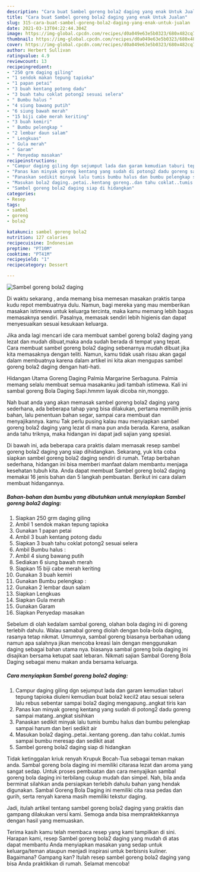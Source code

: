 ```yaml
---
description: "Cara buat Sambel goreng bola2 daging yang enak Untuk Jualan"
title: "Cara buat Sambel goreng bola2 daging yang enak Untuk Jualan"
slug: 315-cara-buat-sambel-goreng-bola2-daging-yang-enak-untuk-jualan
date: 2021-03-13T04:22:44.304Z
image: https://img-global.cpcdn.com/recipes/d0a049e63e5b0323/680x482cq70/sambel-goreng-bola2-daging-foto-resep-utama.jpg
thumbnail: https://img-global.cpcdn.com/recipes/d0a049e63e5b0323/680x482cq70/sambel-goreng-bola2-daging-foto-resep-utama.jpg
cover: https://img-global.cpcdn.com/recipes/d0a049e63e5b0323/680x482cq70/sambel-goreng-bola2-daging-foto-resep-utama.jpg
author: Herbert Sullivan
ratingvalue: 4.9
reviewcount: 13
recipeingredient:
- "250 grm daging giling"
- "1 sendok makan tepung tapioka"
- "1 papan petai"
- "3 buah kentang potong dadu"
- "3 buah tahu coklat potong2 sesuai selera"
- " Bumbu halus "
- "4 siung bawang putih"
- "6 siung bawah merah"
- "15 biji cabe merah keriting"
- "3 buah kemiri"
- " Bumbu pelengkap "
- "2 lembar daun salam"
- " Lengkuas"
- " Gula merah"
- " Garam"
- " Penyedap masakan"
recipeinstructions:
- "Campur daging giling dgn sejumput lada dan garam kemudian taburi tepung tapioka diuleni kemudian buat bola2 kecil2 atau sesuai selera lalu rebus sebentar sampai bola2 daging mengapung..angkat tiris kan"
- "Panas kan minyak goreng kentang yang sudah di potong2 dadu goreng sampai matang..angkat sisihkan"
- "Panaskan sedikit minyak lalu tumis bumbu halus dan bumbu pelengkap sampai harum dan beri sedikit air"
- "Masukan bola2 daging..petai..kentang goreng..dan tahu coklat..tumis sampai bumbu meresap dan sedikit asat"
- "Sambel goreng bola2 daging siap di hidangkan"
categories:
- Resep
tags:
- sambel
- goreng
- bola2

katakunci: sambel goreng bola2 
nutrition: 127 calories
recipecuisine: Indonesian
preptime: "PT10M"
cooktime: "PT41M"
recipeyield: "1"
recipecategory: Dessert

---
```



![Sambel goreng bola2 daging](https://img-global.cpcdn.com/recipes/d0a049e63e5b0323/680x482cq70/sambel-goreng-bola2-daging-foto-resep-utama.jpg)

Di waktu  sekarang , anda memang bisa memesan masakan praktis tanpa kudu repot membuatnya dulu. Namun, bagi mereka yang mau memberikan masakan istimewa untuk keluarga tercinta, maka kamu memang lebih bagus memasaknya sendiri. Pasalnya, memasak sendiri lebih higienis dan dapat menyesuaikan sesuai kesukaan keluarga.

Jika anda lagi mencari ide cara membuat sambel goreng bola2 daging yang lezat dan mudah dibuat,maka anda sudah berada di tempat yang tepat. Cara membuat sambel goreng bola2 daging  sebenarnya mudah dibuat jika kita memasaknya dengan teliti. Namun, kamu tidak usah risau akan gagal dalam membuatnya 
karena dalam artikel ini kita akan mengupas sambel goreng bola2 daging dengan hati-hati.  

Hidangan Utama Goreng Daging Palmia Margarine Serbaguna. Palmia memang selalu membuat semua masakanku jadi tambah istimewa. Kali ini sambal goreng Bola Daging Sapi.hmmm layak dicoba nin,monggo.

Nah buat anda yang akan memasak sambel goreng bola2 daging yang sederhana, ada beberapa tahap yang bisa dilakukan, pertama memilih jenis bahan, lalu penentuan bahan segar, sampai cara membuat dan menyajikannya. kamu Tak perlu pusing kalau mau menyiapkan sambel goreng bola2 daging yang lezat di mana pun anda berada. Karena, asalkan anda  tahu triknya, maka hidangan ini dapat jadi sajian yang spesial.

Di bawah ini, ada beberapa cara praktis  dalam memasak resep sambel goreng bola2 daging yang siap dihidangkan. Sekarang, yuk kita coba siapkan sambel goreng bola2 daging sendiri di rumah. Tetap berbahan sederhana, hidangan ini bisa memberi manfaat dalam membantu menjaga kesehatan tubuh kita. Anda dapat membuat Sambel goreng bola2 daging memakai 16 jenis bahan dan 5 langkah pembuatan. Berikut ini cara dalam membuat hidangannya.

<!--inarticleads1-->

##### Bahan-bahan dan bumbu yang dibutuhkan untuk menyiapkan Sambel goreng bola2 daging:

1. Siapkan 250 grm daging giling
1. Ambil 1 sendok makan tepung tapioka
1. Gunakan 1 papan petai
1. Ambil 3 buah kentang potong dadu
1. Siapkan 3 buah tahu coklat potong2 sesuai selera
1. Ambil  Bumbu halus :
1. Ambil 4 siung bawang putih
1. Sediakan 6 siung bawah merah
1. Siapkan 15 biji cabe merah keriting
1. Gunakan 3 buah kemiri
1. Gunakan  Bumbu pelengkap :
1. Gunakan 2 lembar daun salam
1. Siapkan  Lengkuas
1. Siapkan  Gula merah
1. Gunakan  Garam
1. Siapkan  Penyedap masakan


Sebelum di olah kedalam sambal goreng, olahan bola daging ini di goreng terlebih dahulu. Walau samabal goreng diolah dengan bola-bola daging, rasanya tetap nikmat. Umumnya, sambal goreng biasanya berbahan udang namun apa salahnya jikan mencoba kreasi lain dengan menggunakan daging sebagai bahan utama nya. biasanya sambal goreng bola daging ini disajikan bersama ketupat saat lebaran. Nikmati sajian Sambal Goreng Bola Daging sebagai menu makan anda bersama keluarga. 

<!--inarticleads2-->

##### Cara menyiapkan Sambel goreng bola2 daging:

1. Campur daging giling dgn sejumput lada dan garam kemudian taburi tepung tapioka diuleni kemudian buat bola2 kecil2 atau sesuai selera lalu rebus sebentar sampai bola2 daging mengapung..angkat tiris kan
1. Panas kan minyak goreng kentang yang sudah di potong2 dadu goreng sampai matang..angkat sisihkan
1. Panaskan sedikit minyak lalu tumis bumbu halus dan bumbu pelengkap sampai harum dan beri sedikit air
1. Masukan bola2 daging..petai..kentang goreng..dan tahu coklat..tumis sampai bumbu meresap dan sedikit asat
1. Sambel goreng bola2 daging siap di hidangkan


Tidak ketinggalan kriuk renyah Krupuk Bocah-Tua sebagai teman makan anda. Sambal goreng bola daging ini memiliki citarasa lezat dan aroma yang sangat sedap. Untuk proses pembuatan dan cara menyajikan sambal goreng bola daging ini terbilang cukup mudah dan simpel. Nah, bila anda berminat silahkan anda persiapkan terlebih dahulu bahan yang hendak digunakan. Sambal Goreng Bola Daging ini memiliki cita rasa pedas dan gurih, serta renyah karena masih memiliki tekstur daging. 

Jadi, itulah artikel tentang  sambel goreng bola2 daging  yang praktis dan gampang dilakukan versi kami. Semoga anda bisa mempraktekkannya dengan hasil yang memuaskan. 

Terima kasih kamu telah membaca resep yang kami tampilkan di sini. Harapan kami, resep  Sambel goreng bola2 daging yang mudah di atas dapat membantu Anda menyiapkan masakan yang sedap untuk keluarga/teman ataupun menjadi inspirasi untuk berbisnis kuliner. Bagaimana? Gampang kan? Itulah resep sambel goreng bola2 daging yang bisa Anda praktikkan di rumah. Selamat mencoba!

